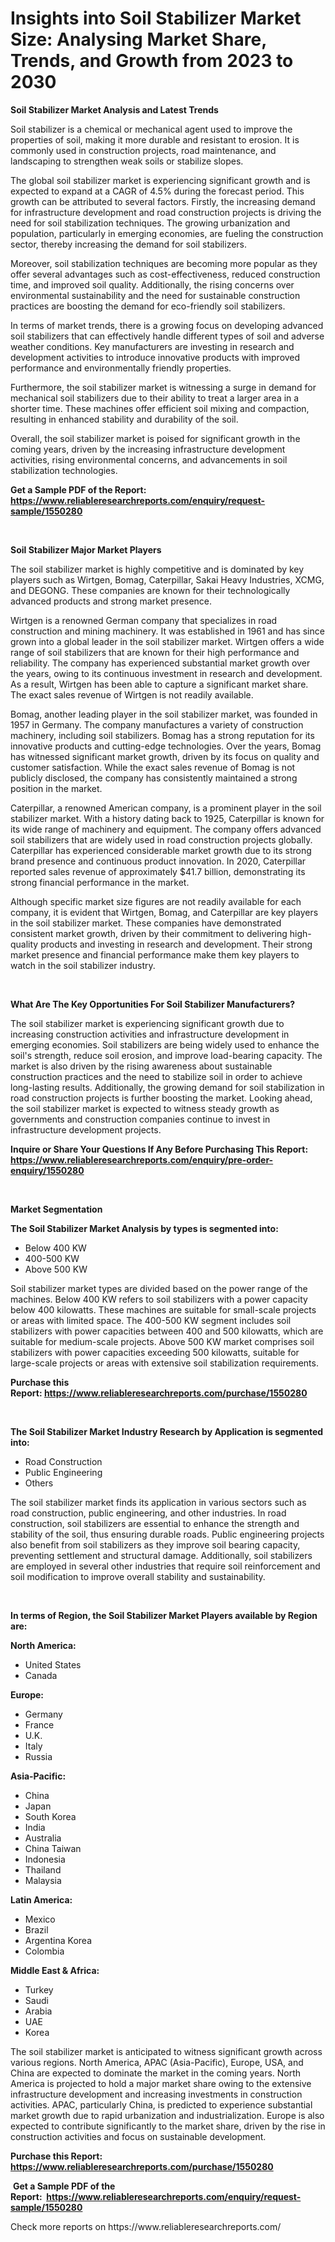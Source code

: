<p><h1>Insights into Soil Stabilizer Market Size: Analysing Market Share, Trends, and Growth from 2023 to 2030</h1></p><p><strong>Soil Stabilizer Market Analysis and Latest Trends</strong></p>
<p><p>Soil stabilizer is a chemical or mechanical agent used to improve the properties of soil, making it more durable and resistant to erosion. It is commonly used in construction projects, road maintenance, and landscaping to strengthen weak soils or stabilize slopes.</p><p>The global soil stabilizer market is experiencing significant growth and is expected to expand at a CAGR of 4.5% during the forecast period. This growth can be attributed to several factors. Firstly, the increasing demand for infrastructure development and road construction projects is driving the need for soil stabilization techniques. The growing urbanization and population, particularly in emerging economies, are fueling the construction sector, thereby increasing the demand for soil stabilizers.</p><p>Moreover, soil stabilization techniques are becoming more popular as they offer several advantages such as cost-effectiveness, reduced construction time, and improved soil quality. Additionally, the rising concerns over environmental sustainability and the need for sustainable construction practices are boosting the demand for eco-friendly soil stabilizers.</p><p>In terms of market trends, there is a growing focus on developing advanced soil stabilizers that can effectively handle different types of soil and adverse weather conditions. Key manufacturers are investing in research and development activities to introduce innovative products with improved performance and environmentally friendly properties.</p><p>Furthermore, the soil stabilizer market is witnessing a surge in demand for mechanical soil stabilizers due to their ability to treat a larger area in a shorter time. These machines offer efficient soil mixing and compaction, resulting in enhanced stability and durability of the soil.</p><p>Overall, the soil stabilizer market is poised for significant growth in the coming years, driven by the increasing infrastructure development activities, rising environmental concerns, and advancements in soil stabilization technologies.</p></p>
<p><strong>Get a Sample PDF of the Report:&nbsp; <a href="https://www.reliableresearchreports.com/enquiry/request-sample/1550280">https://www.reliableresearchreports.com/enquiry/request-sample/1550280</a></strong></p>
<p>&nbsp;</p>
<p><strong>Soil Stabilizer Major Market Players</strong></p>
<p><p>The soil stabilizer market is highly competitive and is dominated by key players such as Wirtgen, Bomag, Caterpillar, Sakai Heavy Industries, XCMG, and DEGONG. These companies are known for their technologically advanced products and strong market presence. </p><p>Wirtgen is a renowned German company that specializes in road construction and mining machinery. It was established in 1961 and has since grown into a global leader in the soil stabilizer market. Wirtgen offers a wide range of soil stabilizers that are known for their high performance and reliability. The company has experienced substantial market growth over the years, owing to its continuous investment in research and development. As a result, Wirtgen has been able to capture a significant market share. The exact sales revenue of Wirtgen is not readily available.</p><p>Bomag, another leading player in the soil stabilizer market, was founded in 1957 in Germany. The company manufactures a variety of construction machinery, including soil stabilizers. Bomag has a strong reputation for its innovative products and cutting-edge technologies. Over the years, Bomag has witnessed significant market growth, driven by its focus on quality and customer satisfaction. While the exact sales revenue of Bomag is not publicly disclosed, the company has consistently maintained a strong position in the market.</p><p>Caterpillar, a renowned American company, is a prominent player in the soil stabilizer market. With a history dating back to 1925, Caterpillar is known for its wide range of machinery and equipment. The company offers advanced soil stabilizers that are widely used in road construction projects globally. Caterpillar has experienced considerable market growth due to its strong brand presence and continuous product innovation. In 2020, Caterpillar reported sales revenue of approximately $41.7 billion, demonstrating its strong financial performance in the market.</p><p>Although specific market size figures are not readily available for each company, it is evident that Wirtgen, Bomag, and Caterpillar are key players in the soil stabilizer market. These companies have demonstrated consistent market growth, driven by their commitment to delivering high-quality products and investing in research and development. Their strong market presence and financial performance make them key players to watch in the soil stabilizer industry.</p></p>
<p>&nbsp;</p>
<p><strong>What Are The Key Opportunities For Soil Stabilizer Manufacturers?</strong></p>
<p><p>The soil stabilizer market is experiencing significant growth due to increasing construction activities and infrastructure development in emerging economies. Soil stabilizers are being widely used to enhance the soil's strength, reduce soil erosion, and improve load-bearing capacity. The market is also driven by the rising awareness about sustainable construction practices and the need to stabilize soil in order to achieve long-lasting results. Additionally, the growing demand for soil stabilization in road construction projects is further boosting the market. Looking ahead, the soil stabilizer market is expected to witness steady growth as governments and construction companies continue to invest in infrastructure development projects.</p></p>
<p><strong>Inquire or Share Your Questions If Any Before Purchasing This Report: <a href="https://www.reliableresearchreports.com/enquiry/pre-order-enquiry/1550280">https://www.reliableresearchreports.com/enquiry/pre-order-enquiry/1550280</a></strong></p>
<p>&nbsp;</p>
<p><strong>Market Segmentation</strong></p>
<p><strong>The Soil Stabilizer Market Analysis by types is segmented into:</strong></p>
<p><ul><li>Below 400 KW</li><li>400-500 KW</li><li>Above 500 KW</li></ul></p>
<p><p>Soil stabilizer market types are divided based on the power range of the machines. Below 400 KW refers to soil stabilizers with a power capacity below 400 kilowatts. These machines are suitable for small-scale projects or areas with limited space. The 400-500 KW segment includes soil stabilizers with power capacities between 400 and 500 kilowatts, which are suitable for medium-scale projects. Above 500 KW market comprises soil stabilizers with power capacities exceeding 500 kilowatts, suitable for large-scale projects or areas with extensive soil stabilization requirements.</p></p>
<p><strong>Purchase this Report:&nbsp;<a href="https://www.reliableresearchreports.com/purchase/1550280">https://www.reliableresearchreports.com/purchase/1550280</a></strong></p>
<p>&nbsp;</p>
<p><strong>The Soil Stabilizer Market Industry Research by Application is segmented into:</strong></p>
<p><ul><li>Road Construction</li><li>Public Engineering</li><li>Others</li></ul></p>
<p><p>The soil stabilizer market finds its application in various sectors such as road construction, public engineering, and other industries. In road construction, soil stabilizers are essential to enhance the strength and stability of the soil, thus ensuring durable roads. Public engineering projects also benefit from soil stabilizers as they improve soil bearing capacity, preventing settlement and structural damage. Additionally, soil stabilizers are employed in several other industries that require soil reinforcement and soil modification to improve overall stability and sustainability.</p></p>
<p>&nbsp;</p>
<p><strong>In terms of Region, the Soil Stabilizer Market Players available by Region are:</strong></p>
<p>
    <p> <strong> North America: </strong>
        <ul>
            <li>United States</li>
            <li>Canada</li>
        </ul>
        </p> 
    <p> <strong> Europe: </strong>
        <ul>
            <li>Germany</li>
            <li>France</li>
            <li>U.K.</li>
            <li>Italy</li>
            <li>Russia</li>
        </ul>
        </p> 
    <p> <strong> Asia-Pacific: </strong>
        <ul>
            <li>China</li>
            <li>Japan</li>
            <li>South Korea</li>
            <li>India</li>
            <li>Australia</li>
            <li>China Taiwan</li>
            <li>Indonesia</li>
            <li>Thailand</li>
            <li>Malaysia</li>
        </ul>
        </p> 
    <p> <strong> Latin America: </strong>
        <ul>
            <li>Mexico</li>
            <li>Brazil</li>
            <li>Argentina Korea</li>
            <li>Colombia</li>
        </ul>
        </p> 
    <p> <strong> Middle East & Africa: </strong>
        <ul>
            <li>Turkey</li>
            <li>Saudi</li>
            <li>Arabia</li>
            <li>UAE</li>
            <li>Korea</li>
        </ul>
    </p>
    </p>
<p><p>The soil stabilizer market is anticipated to witness significant growth across various regions. North America, APAC (Asia-Pacific), Europe, USA, and China are expected to dominate the market in the coming years. North America is projected to hold a major market share owing to the extensive infrastructure development and increasing investments in construction activities. APAC, particularly China, is predicted to experience substantial market growth due to rapid urbanization and industrialization. Europe is also expected to contribute significantly to the market share, driven by the rise in construction activities and focus on sustainable development.</p></p>
<p><strong>Purchase this Report: <a href="https://www.reliableresearchreports.com/purchase/1550280">https://www.reliableresearchreports.com/purchase/1550280</a></strong></p>
<p>&nbsp;<strong>Get a Sample PDF of the Report:&nbsp;&nbsp;<a href="https://www.reliableresearchreports.com/enquiry/request-sample/1550280">https://www.reliableresearchreports.com/enquiry/request-sample/1550280</a></strong></p>
<p><strong></strong></p>
<p>Check more reports on https://www.reliableresearchreports.com/</p>